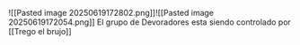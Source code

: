 ![[Pasted image 20250619172802.png]]![[Pasted image 20250619172054.png]]
El grupo de Devoradores esta siendo controlado por [[Trego el brujo]]